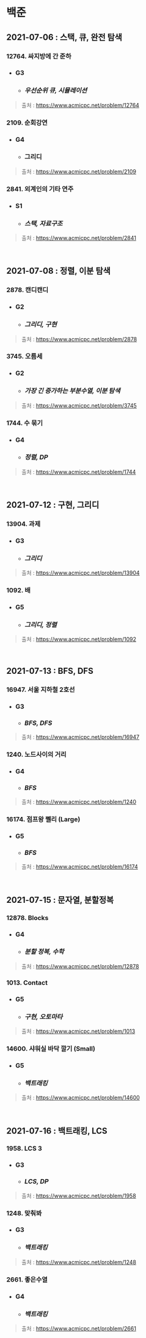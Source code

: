 # 백준

## 2021-07-06 : 스택, 큐, 완전 탐색

### 12764. 싸지방에 간 준하

- ### G3

  - ### *우선순위 큐, 시뮬레이션*

> 출처 : https://www.acmicpc.net/problem/12764

### 2109. 순회강연

- ### G4

  - ### 그리디

> 출처 : https://www.acmicpc.net/problem/2109

### 2841. 외계인의 기타 연주

- ### S1

  - ### *스택, 자료구조*

> 출처 : https://www.acmicpc.net/problem/2841

<br>

## 2021-07-08 : 정렬, 이분 탐색

### 2878. 캔디캔디

- ### G2

  - ### *그리디, 구현*

> 출처 : https://www.acmicpc.net/problem/2878

### 3745. 오름세

- ### G2

  - ### *가장 긴 증가하는 부분수열, 이분 탐색*

> 출처 : https://www.acmicpc.net/problem/3745

### 1744. 수 묶기

- ### G4

  - ### *정렬, DP*

> 출처 : https://www.acmicpc.net/problem/1744

<br>



## 2021-07-12 : 구현, 그리디

### 13904. 과제

- ### G3

  - ### *그리디*

> 출처 : https://www.acmicpc.net/problem/13904

### 1092. 배

- ### G5

  - ### *그리디, 정렬*

> 출처 : https://www.acmicpc.net/problem/1092

<br>



## 2021-07-13 : BFS, DFS

### 16947. 서울 지하철 2호선

- ### G3

  - ### *BFS, DFS*

> 출처 : https://www.acmicpc.net/problem/16947

### 1240. 노드사이의 거리

- ### G4

  - ### *BFS*

> 출처 : https://www.acmicpc.net/problem/1240

### 16174. 점프왕 쩰리 (Large)

- ### G5

  - ### *BFS*

> 출처 : https://www.acmicpc.net/problem/16174

<br>



## 2021-07-15 : 문자열, 분할정복

### 12878. Blocks

- ### G4

  - ### *분할 정복, 수학*

> 출처 : https://www.acmicpc.net/problem/12878

### 1013. Contact

- ### G5

  - ### *구현, 오토마타*

> 출처 : https://www.acmicpc.net/problem/1013

### 14600. 샤워실 바닥 깔기 (Small)

- ### G5

  - ### *백트래킹*

> 출처 : https://www.acmicpc.net/problem/14600

<br>

## 2021-07-16 : 백트래킹, LCS

### 1958. LCS 3

- ### G3

  - ### *LCS, DP*

> 출처 : https://www.acmicpc.net/problem/1958

### 1248. 맞춰봐

- ### G3

  - ### *백트래킹*

> 출처 : https://www.acmicpc.net/problem/1248

### 2661. 좋은수열

- ### G4

  - ### *백트래킹*

> 출처 : https://www.acmicpc.net/problem/2661

<br>
